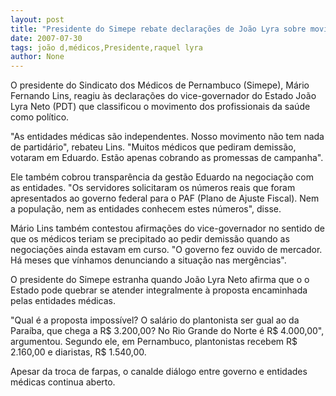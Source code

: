 ```yaml
---
layout: post
title: "Presidente do Simepe rebate declarações de João Lyra sobre movimento dos médicos"
date: 2007-07-30
tags: joão d,médicos,Presidente,raquel lyra
author: None
---
```

O presidente do Sindicato dos M&eacute;dicos de Pernambuco (Simepe), M&aacute;rio Fernando Lins, reagiu &agrave;s declara&ccedil;&otilde;es do vice-governador do Estado Jo&atilde;o Lyra Neto (PDT) que classificou o movimento dos profissionais da sa&uacute;de como pol&iacute;tico. 

&quot;As entidades m&eacute;dicas s&atilde;o independentes. Nosso movimento n&atilde;o tem nada de partid&aacute;rio&quot;, rebateu Lins. &quot;Muitos m&eacute;dicos que pediram demiss&atilde;o, votaram em Eduardo. Est&atilde;o apenas cobrando as promessas de campanha&quot;. 

Ele tamb&eacute;m cobrou transpar&ecirc;ncia da gest&atilde;o Eduardo na negocia&ccedil;&atilde;o com as entidades. &quot;Os servidores solicitaram os n&uacute;meros reais que foram apresentados ao governo federal para o PAF (Plano de Ajuste Fiscal). Nem a popula&ccedil;&atilde;o, nem as entidades conhecem estes n&uacute;meros&quot;, disse. 

M&aacute;rio Lins tamb&eacute;m contestou afirma&ccedil;&otilde;es do vice-governador no sentido de que os m&eacute;dicos teriam se precipitado ao pedir demiss&atilde;o quando as negocia&ccedil;&otilde;es ainda estavam em curso. &quot;O governo fez ouvido de mercador. H&aacute; meses que v&iacute;nhamos denunciando a situa&ccedil;&atilde;o nas merg&ecirc;ncias&quot;. 

O presidente do Simepe estranha quando Jo&atilde;o Lyra Neto afirma que o o Estado pode quebrar se atender integralmente &agrave; proposta encaminhada pelas entidades m&eacute;dicas. 

&quot;Qual &eacute; a proposta imposs&iacute;vel? O sal&aacute;rio do plantonista ser gual ao da Para&iacute;ba, que chega a R$ 3.200,00? No Rio Grande do Norte &eacute; R$ 4.000,00&quot;, argumentou. Segundo ele, em Pernambuco, plantonistas recebem R$ 2.160,00 e diaristas, R$ 1.540,00. 

Apesar da troca de farpas, o canalde di&aacute;logo entre governo e entidades m&eacute;dicas continua aberto. 